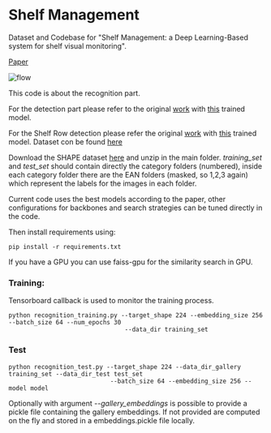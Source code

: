 # Shelf Management

Dataset and Codebase for "Shelf Management: a Deep Learning-Based system for shelf visual monitoring".

[Paper](https://doi.org/10.1016/j.eswa.2024.124635)

![flow](https://github.com/rokopi-byte/shelf_management/assets/23717373/068908ee-70c6-41a2-8f08-d4c255e3339a)

This code is about the recognition part. 

For the detection part please refer to the original 
[work](https://github.com/eg4000/SKU110K_CVPR19) 
with [this](https://drive.google.com/file/d/1f9tRzJSqjuUQzXz8WjJC0V_WD-8y_6wy/view?usp=sharing) trained model. 

For the Shelf Row detection please refer the original [work](https://github.com/Hanqer/deep-hough-transform) 
with [this](https://drive.google.com/file/d/1P68u_GcaCO1D3fH9eFGBobBorKMba1bk/view?usp=drive_link) trained model.
Dataset con be found [here](https://figshare.com/articles/dataset/SHARD_-_SHelf_mAnagement_Row_Dataset/24100695)

Download the SHAPE dataset [here](https://figshare.com/articles/dataset/SHAPE_-_SHelf_mAnagement_Product_datasEt/24100704) and unzip in the main folder. _training_set_ and _test_set_ should contain directly
the category folders (numbered), inside each category folder there are the EAN folders (masked, so 1,2,3 again) which
represent the labels for the images in each folder.

Current code uses the best models according to the paper, other configurations for backbones and search strategies
can be tuned directly in the code.

Then install requirements using:

    pip install -r requirements.txt
If you have a GPU you can use faiss-gpu for the similarity search in GPU.

### Training:

Tensorboard callback is used to monitor the training process.

    python recognition_training.py --target_shape 224 --embedding_size 256 --batch_size 64 --num_epochs 30 
                                    --data_dir training_set

### Test

    python recognition_test.py --target_shape 224 --data_dir_gallery training_set --data_dir_test test_set 
                                --batch_size 64 --embedding_size 256 --model model

Optionally with argument _--gallery_embeddings_ is possible to provide a pickle file containing the gallery embeddings.
If not provided are computed on the fly and stored in a embeddings.pickle file locally.

